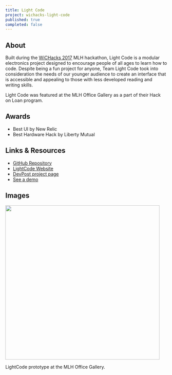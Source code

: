 ```yaml
---
title: Light Code
project: wichacks-light-code
published: true
completed: false
---
```


## About
Built during the [WiCHacks 2017](http://wichacks.rit.edu/) MLH hackathon, Light Code is a modular electronics project designed to encourage people of all ages to learn how to code. Despite being a fun project for anyone, Team Light Code took into consideration the needs of our younger audience to create an interface that is accessible and appealing to those with less developed reading and writing skills.

Light Code was featured at the MLH Office Gallery as a part of their Hack on Loan program.

## Awards
- Best UI by New Relic
- Best Hardware Hack by Liberty Mutual

## Links & Resources
* [GitHub Repository](https://github.com/aviggiano836/LightCode)
* [LightCode Website](https://aviggiano836.github.io/LightCode/)
* [DevPost project page](https://devpost.com/software/light-code)
* [See a demo](https://youtu.be/sbjNLAihfJ0)

## Images
<img src="{{site.url}}/assets/img/wichacks-light-code.png" style= "width:50vw;">

LightCode prototype at the MLH Office Gallery.
